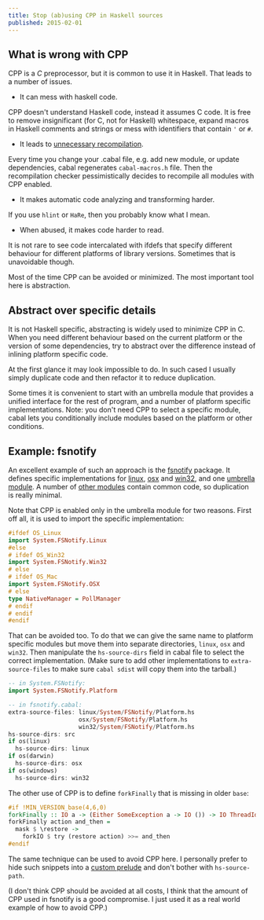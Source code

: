 ```yaml
---
title: Stop (ab)using CPP in Haskell sources
published: 2015-02-01
---
```


## What is wrong with CPP ##

CPP is a *C* preprocessor, but it is common to use it in Haskell. That leads to
a number of issues.

- It can mess with haskell code.

CPP doesn't understand Haskell code, instead it assumes C code. It is free to
remove insignificant (for C, not for Haskell) whitespace, expand macros in
Haskell comments and strings or mess with identifiers that contain `'` or `#`.

- It leads to [unnecessary recompilation](http://stackoverflow.com/questions/26785036/why-the-presence-absence-of-the-hscolour-binary-forces-to-recompile-the-quickche).

Every time you change your .cabal file, e.g. add new module, or update
dependencies, cabal regenerates `cabal-macros.h` file. Then the recompilation
checker pessimistically decides to recompile all modules with CPP enabled.

- It makes automatic code analyzing and transforming harder.

If you use `hlint` or `HaRe`, then you probably know what I mean.

- When abused, it makes code harder to read.

It is not rare to see code intercalated with ifdefs that specify different
behaviour for different platforms of library versions. Sometimes that is
unavoidable though.

Most of the time CPP can be avoided or minimized. The most important tool here
is abstraction.

## Abstract over specific details ##

It is not Haskell specific, abstracting is widely used to minimize CPP in C.
When you need different behaviour based on the current platform or the version of some
dependencies, try to abstract over the difference instead of inlining platform
specific code.

At the first glance it may look impossible to do. In such cased I usually
simply duplicate code and then refactor it to reduce duplication.

Some times it is convenient to start with an umbrella module that provides a unified
interface for the rest of program, and a number of platform specific
implementations. Note: you don't need CPP to select a specific module, cabal lets
you conditionally include modules based on the platform or other conditions.

## Example: fsnotify ##

An excellent example of such an approach is the [fsnotify](https://github.com/haskell-fswatch/hfsnotify)
package. It defines specific implementations for
[linux](https://github.com/haskell-fswatch/hfsnotify/blob/master/src/System/FSNotify/Linux.hs),
[osx](https://github.com/haskell-fswatch/hfsnotify/blob/master/src/System/FSNotify/OSX.hs) and
[win32](https://github.com/haskell-fswatch/hfsnotify/blob/master/src/System/FSNotify/Win32.hs),
and one [umbrella module](https://github.com/haskell-fswatch/hfsnotify/blob/master/src/System/FSNotify.hs).
A number of [other modules](https://github.com/haskell-fswatch/hfsnotify/tree/master/src/System/FSNotify)
contain common code, so duplication is really minimal.

Note that CPP is enabled only in the umbrella module for two reasons. First off all, it is used to import
the specific implementation:

```haskell
#ifdef OS_Linux
import System.FSNotify.Linux
#else
# ifdef OS_Win32
import System.FSNotify.Win32
# else
# ifdef OS_Mac
import System.FSNotify.OSX
# else
type NativeManager = PollManager
# endif
# endif
#endif
```

That can be avoided too. To do that we can give the same name to platform
specific modules but move them into separate directories, `linux`, `osx` and
`win32`. Then manipulate the `hs-source-dirs` field in cabal file to select the correct
implementation. (Make sure to add other implementations to `extra-source-files`
to make sure `cabal sdist` will copy them into the tarball.)

```haskell
-- in System.FSNotify:
import System.FSNotify.Platform

-- in fsnotify.cabal:
extra-source-files: linux/System/FSNotify/Platform.hs
                    osx/System/FSNotify/Platform.hs
                    win32/System/FSNotify/Platform.hs
hs-source-dirs: src
if os(linux)
  hs-source-dirs: linux
if os(darwin)
  hs-source-dirs: osx
if os(windows)
  hs-source-dirs: win32
```

The other use of CPP is to define `forkFinally` that is missing in older `base`:

```haskell
#if !MIN_VERSION_base(4,6,0)
forkFinally :: IO a -> (Either SomeException a -> IO ()) -> IO ThreadId
forkFinally action and_then =
  mask $ \restore ->
    forkIO $ try (restore action) >>= and_then
#endif
```

The same technique can be used to avoid CPP here. I personally prefer to hide
such snippets into a [custom prelude](https://github.com/Yuras/pdf-toolbox/blob/0732f15e8f73a724372d46670fa2d0d71d301650/core/lib/Prelude.hs)
and don't bother with `hs-source-path`.

(I don't think CPP should be avoided at all costs, I think that the amount of
CPP used in fsnotify is a good compromise. I just used it as a real world
example of how to avoid CPP.)

